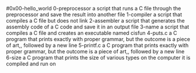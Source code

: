 #0x00-hello_world
0-preprocessor a script that runs a C file through the preprocessor and save the result into another file
1-compiler a script that compiles a C file but does not link
2-assembler a script that generates the assembly code of a C code and save it in an output file
3-name a script that compiles a C file and creates an executable named cisfun
4-puts.c a C program that prints exactly with proper grammar, but the outcome is a piece of art,, followed by a new line
5-printf.c a C program that prints exactly with proper grammar, but the outcome is a piece of art,, followed by a new line
6-size a C program that prints the size of various types on the computer it is compiled and run on
